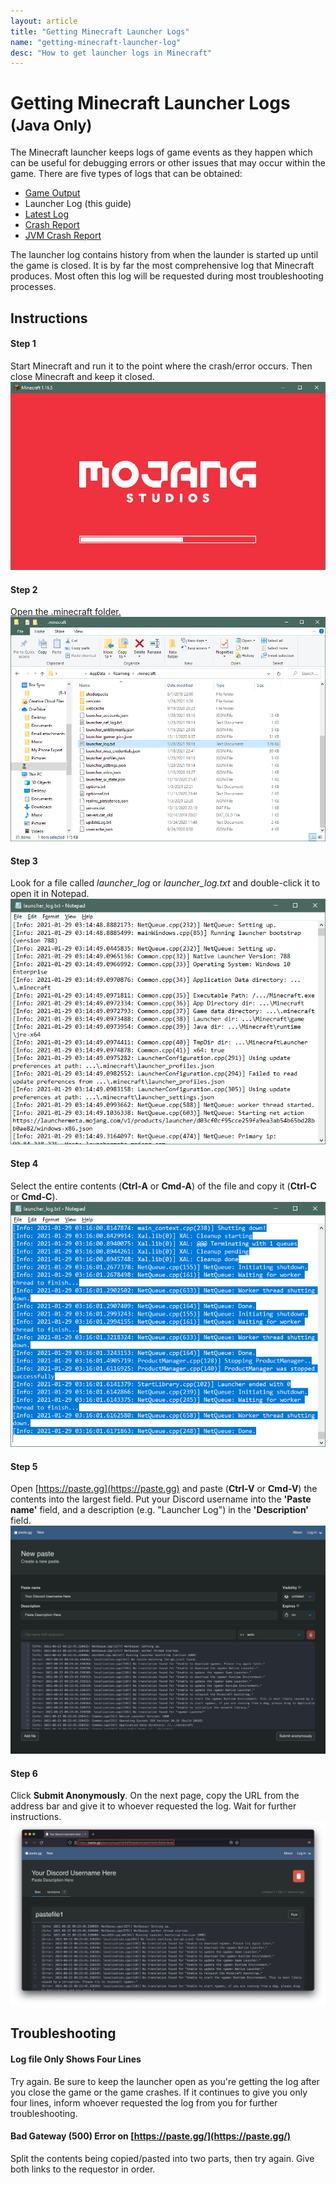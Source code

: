 ```yaml
---
layout: article
title: "Getting Minecraft Launcher Logs"
name: "getting-minecraft-launcher-log"
desc: "How to get launcher logs in Minecraft"
---
```


# Getting Minecraft Launcher Logs <small>(Java Only)</small>

The Minecraft launcher keeps logs of game events as they happen which can be useful for debugging errors or other issues that may occur within the game. There are five types of logs that can be obtained:

* [Game Output](/help/guides/getting-minecraft-game-output-log/)
* Launcher Log (this guide)
* [Latest Log](/help/guides/getting-minecraft-latest-log/)
* [Crash Report](/help/guides/getting-minecraft-crash-report/)
* [JVM Crash Report](/help/guides/getting-minecraft-jvm-crash-report/)

The launcher log contains history from when the launder is started up until the game is closed. It is by far the most comprehensive log that Minecraft produces. Most often this log will be requested during most troubleshooting processes.

## Instructions

#### Step 1

Start Minecraft and run it to the point where the crash/error occurs. Then close Minecraft and keep it closed.
![Minecraft premature exit example](/static/images/help/guides/getting-minecraft-launcher-log/mojang-loading.png)

#### Step 2

[Open the .minecraft folder.](/help/finding-minecraft-data-folder/)
![Minecraft data folder](/static/images/help/guides/getting-minecraft-launcher-log/minecraft-folder-launcher_log.png)

#### Step 3

Look for a file called *launcher_log* or *launcher_log.txt* and double-click it to open it in Notepad.
![Launcher Log open in Notepad](/static/images/help/guides/getting-minecraft-launcher-log/launcher_log.png)

#### Step 4

Select the entire contents (**Ctrl-A** or **Cmd-A**) of the file and copy it (**Ctrl-C** or **Cmd-C**).
![Launcher Log in Notepad with all text selected](/static/images/help/guides/getting-minecraft-launcher-log/launcher_log-selectall.png)

#### Step 5

Open [https://paste.gg](https://paste.gg) and paste (**Ctrl-V** or **Cmd-V**) the contents into the largest field. Put your Discord username into the **'Paste name'** field, and a description (e.g. "Launcher Log") in the **'Description'** field.
![Paste.gg site with contents pasted](/static/images/help/guides/getting-minecraft-launcher-log/pastegg-launcher_log.png)

#### Step 6

Click **Submit Anonymously**. On the next page, copy the URL from the address bar and give it to whoever requested the log. Wait for further instructions.
![Paste.gg site with data pasted showing URL](/static/images/help/guides/getting-minecraft-launcher-log/pastegg-launcher_log-url.png)

## Troubleshooting

#### Log file Only Shows Four Lines

Try again. Be sure to keep the launcher open as you're getting the log after you close the game or the game crashes. If it continues to give you only four lines, inform whoever requested the log from you for further troubleshooting.

#### Bad Gateway (500) Error on [https://paste.gg/](https://paste.gg/)

Split the contents being copied/pasted into two parts, then try again. Give both links to the requestor in order.
